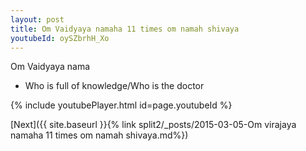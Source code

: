 ```yaml
---
layout: post
title: Om Vaidyaya namaha 11 times om namah shivaya
youtubeId: oySZbrhH_Xo
---
```

 
 
Om Vaidyaya nama 
 
 -  Who is full of knowledge/Who is the doctor 
 
  
 
  
 
 
 
 
 
 


{% include youtubePlayer.html id=page.youtubeId %}
 
[Next]({{ site.baseurl }}{% link  split2/_posts/2015-03-05-Om virajaya namaha 11 times om namah shivaya.md%})
 
